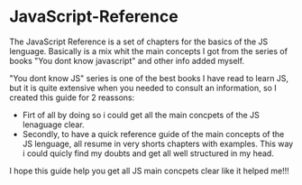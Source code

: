 # JavaScript-Reference

The JavaScript Reference is a set of chapters for the basics of the JS lenguage. Basically is a mix whit the main concepts I got from the series of books "You dont know javascript" and other info added myself.

"You dont know JS" series is one of the best books I have read to learn JS, but it is quite extensive when you needed to consult an information, so I created this guide for 2 reassons:

- Firt of all by doing so i could get all the main concpets of the JS lenaguage clear.
- Secondly, to have a quick reference guide of the main concepts of the JS lenguage, all resume in very shorts chapters with examples. This way i could quicly find my doubts and get all well structured in my head.

I hope this guide help you get all JS main concpets clear like it helped me!!!
